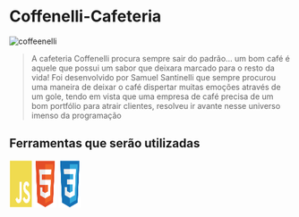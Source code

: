# Coffenelli-Cafeteria

![coffeenelli](https://user-images.githubusercontent.com/89052474/147025355-225011b1-2eb2-45b1-93dc-0dd5a82928a1.PNG)

> A cafeteria Coffenelli procura sempre sair do padrão... um bom café é aquele que possui um sabor que deixara marcado para o resto da vida! Foi desenvolvido por Samuel Santinelli que sempre procurou uma maneira de deixar o café dispertar muitas emoções através de um gole, tendo em vista que uma empresa de café precisa de um bom portfólio para atrair clientes, resolveu ir avante nesse universo imenso da programação

## Ferramentas que serão utilizadas
  <div style="display: inline_block">
  <img align="center" alt="Samuel-Js" height="85" width="40" src="https://raw.githubusercontent.com/devicons/devicon/master/icons/javascript/javascript-plain.svg">
  <img align="center" alt="Samuel-HTML" height="85" width="40" src="https://raw.githubusercontent.com/devicons/devicon/master/icons/html5/html5-original.svg">
  <img align="center" alt="Samuel-CSS" height="85" width="40" src="https://raw.githubusercontent.com/devicons/devicon/master/icons/css3/css3-original.svg">

 </div>
